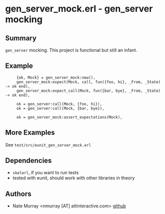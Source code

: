gen_server_mock.erl - gen_server mocking
===================

## Summary
`gen_server` mocking. This project is functional but still an infant.

## Example

         {ok, Mock} = gen_server_mock:new(),
         gen_server_mock:expect(Mock, call, fun({foo, hi}, _From, _State) -> ok end),
         gen_server_mock:expect_call(Mock, fun({bar, bye}, _From, _State) -> ok end),

         ok = gen_server:call(Mock, {foo, hi}),  
         ok = gen_server:call(Mock, {bar, bye}),  

         ok = gen_server_mock:assert_expectations(Mock),

## More Examples 

  See `test/src/eunit_gen_server_mock.erl`

## Dependencies

* `skelerl`, if you want to run tests
* tested with eunit, should work with other libraries in theory

## Authors

* Nate Murray \<nmurray [AT] attinteractive.com\> [github](http://github.com/jashmenn)
